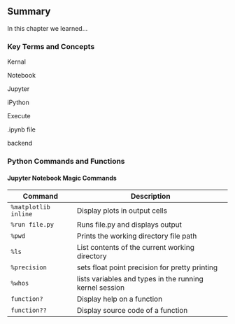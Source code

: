 
## Summary
In this chapter we learned...
### Key Terms and Concepts
Kernal

Notebook

Jupyter

iPython

Execute

.ipynb file

backend

### Python Commands and Functions
#### Jupyter Notebook Magic Commands

| Command | Description |
| --- | --- |
|```%matplotlib inline```| Display plots in output cells |
|```%run file.py```| Runs file.py and displays output |
|```%pwd```| Prints the working directory file path |
|```%ls```| List contents of the current working directory |
| ```%precision``` | sets float point precision for pretty printing |
| ```%whos``` | lists variables and types in the running kernel session |
|```function?```| Display help on a function |
|```function??```| Display source code of a function |
 

